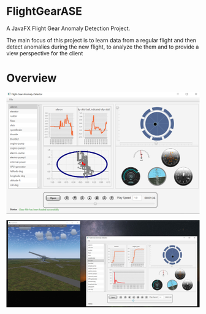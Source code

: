 # FlightGearASE
A JavaFX Flight Gear Anomaly Detection Project.  
  
The main focus of this project is to learn data from a regular flight and then detect anomalies during the new flight, to analyze the them and to provide a view perspective for the client

# Overview

![FlightGearFirstImage](https://github.com/Shimoco7/FlightGearASE/blob/master/resources/AppImage.PNG)

![FlightGearFirstImage](https://github.com/Shimoco7/FlightGearASE/blob/master/resources/combinedPic.JPG)

